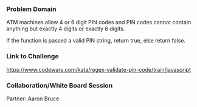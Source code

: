 ### Problem Domain

ATM machines allow 4 or 6 digit PIN codes and PIN codes cannot contain anything but exactly 4 digits or exactly 6 digits.

If the function is passed a valid PIN string, return true, else return false.

### Link to Challenge

https://www.codewars.com/kata/regex-validate-pin-code/train/javascript

### Collaboration/White Board Session

Partner: Aaron Bruce